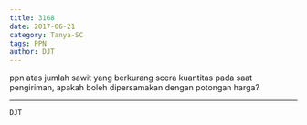 ```yaml
---
title: 3168
date: 2017-06-21
category: Tanya-SC
tags: PPN
author: DJT
---
```


ppn atas jumlah sawit yang berkurang scera kuantitas pada saat pengiriman, apakah boleh dipersamakan dengan potongan harga?

---



`DJT`
